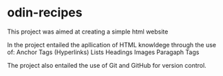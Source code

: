 # odin-recipes
This project was aimed at creating a simple html website

In the project entailed the apllication of HTML knowldege through the use of:
    Anchor Tags (Hyperlinks)
    Lists
    Headings
    Images
    Paragaph Tags

The project also entailed the use of Git and GitHub for version control.


